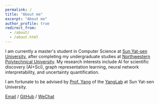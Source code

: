 ```yaml
---
permalink: /
title: "About me"
excerpt: "About me"
author_profile: true
redirect_from: 
  - /about/
  - /about.html
---
```


I am currently a master's student in Computer Science at [Sun Yat-sen University](https://www.sysu.edu.cn/), after completing my undergraduate studies at [Northwestern Polytechnical University](https://www.nwpu.edu.cn/). My research interests include AI for scientific discovery (AI+Sci), graph representation learning, neural network interpretability, and uncertainty quantification.

I am fortunate to be advised by [Prof. Yang](http://biomed.nscc-gz.cn/sail/research) of the [YangLab](http://biomed.nscc-gz.cn/sail/research) at Sun Yat-sen University.

[Email](mailto:xudh6@sysu2.mail.edu.cn) / [GitHub](https://github.com/sodaball) / [WeChat](../images/wechat.jpg)

